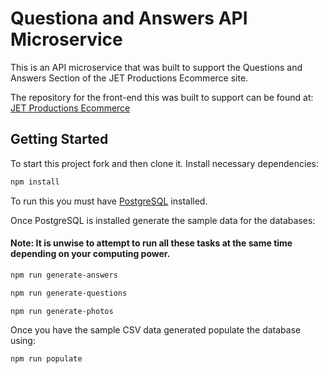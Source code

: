 # Questiona and Answers API Microservice

This is an API microservice that was built to support the Questions and Answers Section of the JET Productions Ecommerce site.

The repository for the front-end this was built to support can be found at:
[JET Productions Ecommerce](https://github.com/ericthomson13/JETProductions-Ecommerce)

## Getting Started

To start this project fork and then clone it.
Install necessary dependencies:
```bash
npm install
```

To run this you must have [PostgreSQL](https://www.postgresql.org/docs/12/tutorial.html) installed.

Once PostgreSQL is installed generate the sample data for the databases:

#### Note: It is unwise to attempt to run all these tasks at the same time depending on your computing power.

```bash
npm run generate-answers
```

```bash
npm run generate-questions
```

```bash
npm run generate-photos
```

Once you have the sample CSV data generated populate the database using:
```bash
npm run populate
```


